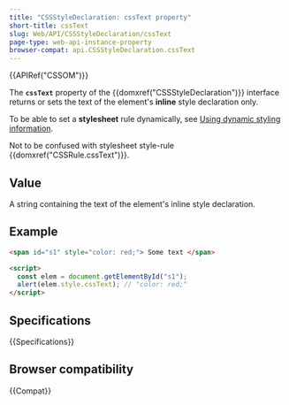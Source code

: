 ```yaml
---
title: "CSSStyleDeclaration: cssText property"
short-title: cssText
slug: Web/API/CSSStyleDeclaration/cssText
page-type: web-api-instance-property
browser-compat: api.CSSStyleDeclaration.cssText
---
```


{{APIRef("CSSOM")}}

The **`cssText`** property of the {{domxref("CSSStyleDeclaration")}} interface returns or sets the text of the element's **inline** style declaration only.

To be able to set a **stylesheet** rule dynamically, see [Using dynamic styling information](/en-US/docs/Web/API/CSS_Object_Model/Using_dynamic_styling_information).

Not to be confused with stylesheet style-rule {{domxref("CSSRule.cssText")}}.

## Value

A string containing the text of the element's inline style declaration.

## Example

```html
<span id="s1" style="color: red;"> Some text </span>

<script>
  const elem = document.getElementById("s1");
  alert(elem.style.cssText); // "color: red;"
</script>
```

## Specifications

{{Specifications}}

## Browser compatibility

{{Compat}}
